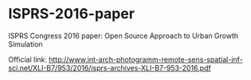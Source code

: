 # ISPRS-2016-paper
ISPRS Congress 2016 paper: Open Source Approach to Urban Growth Simulation

Official link: http://www.int-arch-photogramm-remote-sens-spatial-inf-sci.net/XLI-B7/953/2016/isprs-archives-XLI-B7-953-2016.pdf
